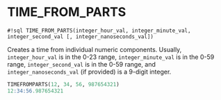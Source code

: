 # TIME_FROM_PARTS


`#!sql TIME_FROM_PARTS(integer_hour_val, integer_minute_val, integer_second_val [, integer_nanoseconds_val])`

Creates a time from individual numeric components. Usually,
`integer_hour_val` is in the 0-23 range, `integer_minute_val` is in the 0-59
range, `integer_second_val` is in the 0-59 range, and
`integer_nanoseconds_val` (if provided) is a 9-digit integer.
```sql
TIMEFROMPARTS(12, 34, 56, 987654321)
12:34:56.987654321
```


